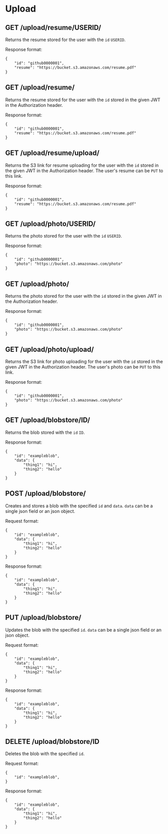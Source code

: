 Upload
======

GET /upload/resume/USERID/
--------------------------

Returns the resume stored for the user with the `id` `USERID`.

Response format:
```
{
	"id": "github0000001",
	"resume": "https://bucket.s3.amazonaws.com/resume.pdf"
}
```

GET /upload/resume/
-------------------

Returns the resume stored for the user with the `id` stored in the given JWT in the Authorization header.

Response format:
```
{
	"id": "github0000001",
	"resume": "https://bucket.s3.amazonaws.com/resume.pdf"
}
```

GET /upload/resume/upload/
--------------------------

Returns the S3 link for resume uploading for the user with the `id` stored in the given JWT in the Authorization header. The user's resume can be `PUT` to this link.

Response format:
```
{
	"id": "github0000001",
	"resume": "https://bucket.s3.amazonaws.com/resume.pdf"
}
```

GET /upload/photo/USERID/
--------------------------

Returns the photo stored for the user with the `id` `USERID`.

Response format:
```
{
	"id": "github0000001",
	"photo": "https://bucket.s3.amazonaws.com/photo"
}
```

GET /upload/photo/
-------------------

Returns the photo stored for the user with the `id` stored in the given JWT in the Authorization header.

Response format:
```
{
	"id": "github0000001",
	"photo": "https://bucket.s3.amazonaws.com/photo"
}
```

GET /upload/photo/upload/
--------------------------

Returns the S3 link for photo uploading for the user with the `id` stored in the given JWT in the Authorization header. The user's photo can be `PUT` to this link.

Response format:
```
{
	"id": "github0000001",
	"photo": "https://bucket.s3.amazonaws.com/photo"
}
```

GET /upload/blobstore/ID/
-------------------------

Returns the blob stored with the `id` `ID`.

Response format:
```
{
	"id": "exampleblob",
	"data": {
		"thing1": "hi",
		"thing2": "hello"
	}
}
```

POST /upload/blobstore/
-----------------------

Creates and stores a blob with the specified `id` and `data`. `data` can be a single json field or an json object.

Request format:
```
{
	"id": "exampleblob",
	"data": {
		"thing1": "hi",
		"thing2": "hello"
	}
}
```

Response format:
```
{
	"id": "exampleblob",
	"data": {
		"thing1": "hi",
		"thing2": "hello"
	}
}
```

PUT /upload/blobstore/
----------------------

Updates the blob with the specified `id`. `data` can be a single json field or an json object.

Request format:
```
{
	"id": "exampleblob",
	"data": {
		"thing1": "hi",
		"thing2": "hello"
	}
}
```

Response format:
```
{
	"id": "exampleblob",
	"data": {
		"thing1": "hi",
		"thing2": "hello"
	}
}
```

DELETE /upload/blobstore/ID
----------------------

Deletes the blob with the specified `id`.

Request format:
```
{
	"id": "exampleblob",
}
```

Response format:
```
{
	"id": "exampleblob",
	"data": {
		"thing1": "hi",
		"thing2": "hello"
	}
}
```
